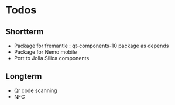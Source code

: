 Todos
=====

Shortterm
---------

* Package for fremantle :  qt-components-10 package as depends
* Package for Nemo mobile
* Port to Jolla Silica components

Longterm
--------
* Qr code scanning
* NFC      